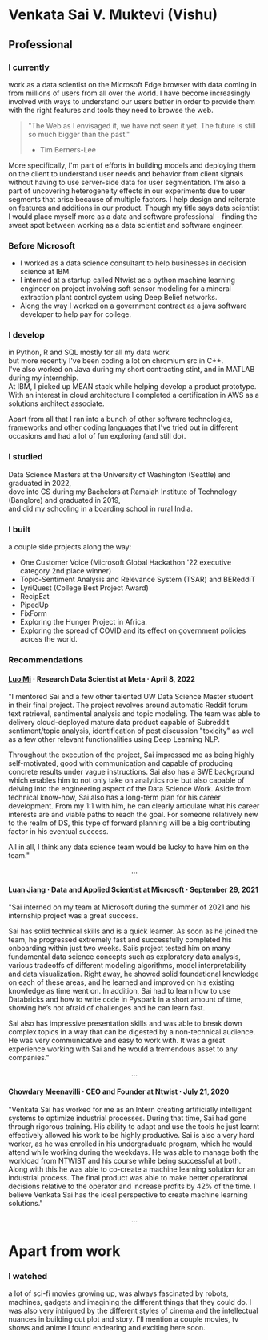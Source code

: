 <h1>Venkata Sai V. Muktevi (Vishu)</h1>

## Professional

### I currently

work as a data scientist on the Microsoft Edge browser with data coming in from millions of users from all over the world. I have become increasingly involved with ways to understand our users better in order to provide them with the right features and tools they need to browse the web.

> "The Web as I envisaged it, we have not seen it yet. The future is still so much bigger than the past."
> - Tim Berners-Lee

More specifically, I'm part of efforts in building models and deploying them on the client to understand user needs and behavior from client signals without having to use server-side data for user segmentation. I'm also a part of uncovering heterogeneity effects in our experiments due to user segments that arise because of multiple factors. I help design and reiterate on features and additions in our product. Though my title says data scientist I would place myself more as a data and software professional - finding the sweet spot between working as a data scientist and software engineer.

### Before Microsoft

- I worked as a data science consultant to help businesses in decision science at IBM.
- I interned at a startup called Ntwist as a python machine learning engineer on project involving soft sensor modeling for a mineral extraction plant control system using Deep Belief networks.
- Along the way I worked on a government contract as a java software developer to help pay for college.

### I develop

in Python, R and SQL mostly for all my data work  
but more recently I've been coding a lot on chromium src in C++.  
I've also worked on Java during my short contracting stint, and in MATLAB during my internship.  
At IBM, I picked up MEAN stack while helping develop a product prototype.  
With an interest in cloud architecture I completed a certification in AWS as a solutions architect associate.

Apart from all that I ran into a bunch of other software technologies, frameworks and other coding languages that I've tried out in different occasions and had a lot of fun exploring (and still do).

### I studied

Data Science Masters at the University of Washington (Seattle) and graduated in 2022,  
dove into CS during my Bachelors at Ramaiah Institute of Technology (Banglore) and graduated in 2019,  
and did my schooling in a boarding school in rural India.

### I built

a couple side projects along the way:

- One Customer Voice (Microsoft Global Hackathon '22 executive category 2nd place winner)
- Topic-Sentiment Analysis and Relevance System (TSAR) and BEReddiT
- LyriQuest (College Best Project Award)
- RecipEat
- PipedUp
- FixForm
- Exploring the Hunger Project in Africa.
- Exploring the spread of COVID and its effect on government policies across the world.

### Recommendations

#### [Luo Mi](https://www.linkedin.com/in/luomi) · Research Data Scientist at Meta · April 8, 2022

"I mentored Sai and a few other talented UW Data Science Master student in their final project. The project revolves around automatic Reddit forum text retrieval, sentimental analysis and topic modeling. The team was able to delivery cloud-deployed mature data product capable of Subreddit sentiment/topic analysis, identification of post discussion "toxicity" as well as a few other relevant functionalities using Deep Learning NLP. 

Throughout the execution of the project, Sai impressed me as being highly self-motivated, good with communication and capable of producing concrete results under vague instructions. Sai also has a SWE background which enables him to not only take on analytics role but also capable of delving into the engineering aspect of the Data Science Work. Aside from technical know-how, Sai also has a long-term plan for his career development. From my 1:1 with him, he can clearly articulate what his career interests are and viable paths to reach the goal. For someone relatively new to the realm of DS, this type of forward planning will be a big contributing factor in his eventual success. 

All in all, I think any data science team would be lucky to have him on the team."
<p style="text-align: center;">...</p>

#### [Luan Jiang](https://www.linkedin.com/in/luan-jiang-75413857) · Data and Applied Scientist at Microsoft · September 29, 2021

"Sai interned on my team at Microsoft during the summer of 2021 and his internship project was a great success. 

Sai has solid technical skills and is a quick learner. As soon as he joined the team, he progressed extremely fast and successfully completed his onboarding within just two weeks. Sai’s project tested him on many fundamental data science concepts such as exploratory data analysis, various tradeoffs of different modeling algorithms, model interpretability and data visualization. Right away, he showed solid foundational knowledge on each of these areas, and he learned and improved on his existing knowledge as time went on. In addition, Sai had to learn how to use Databricks and how to write code in Pyspark in a short amount of time, showing he’s not afraid of challenges and he can learn fast.

Sai also has impressive presentation skills and was able to break down complex topics in a way that can be digested by a non-technical audience. He was very communicative and easy to work with. It was a great experience working with Sai and he would a tremendous asset to any companies." 
<p style="text-align: center;">...</p>

#### [Chowdary Meenavilli](https://www.linkedin.com/in/chowdarymeenavilli) · CEO and Founder at Ntwist · July 21, 2020 

"Venkata Sai has worked for me as an Intern creating artificially intelligent systems to optimize industrial processes. During that time, Sai had gone through rigorous training. His ability to adapt and use the tools he just learnt effectively allowed his work to be highly productive. Sai is also a very hard worker, as he was enrolled in his undergraduate program, which he would attend while working during the weekdays. He was able to manage both the workload from NTWIST and his course while being successful at both. Along with this he was able to co-create a machine learning solution for an industrial process. The final product was able to make better operational decisions relative to the operator and increase profits by 42% of the time. I believe Venkata Sai has the ideal perspective to create machine learning solutions."

<p style="text-align: center;">...</p>

# Apart from work

### I watched

a lot of sci-fi movies growing up, was always fascinated by robots, machines, gadgets and imagining the different things that they could do. I was also very intrigued by the different styles of cinema and the intellectual nuances in building out plot and story. I'll mention a couple movies, tv shows and anime I found endearing and exciting here soon.

<!-- TODO: list media recommendations -->
